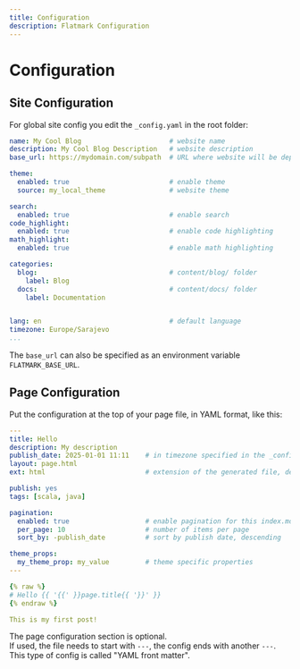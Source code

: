 ```yaml
---
title: Configuration
description: Flatmark Configuration
---
```


# Configuration

## Site Configuration

For global site config you edit the `_config.yaml` in the root folder:
```yaml
name: My Cool Blog                      # website name
description: My Cool Blog Description   # website description
base_url: https://mydomain.com/subpath  # URL where website will be deployed

theme:
  enabled: true                         # enable theme
  source: my_local_theme                # website theme

search:
  enabled: true                         # enable search
code_highlight:
  enabled: true                         # enable code highlighting
math_highlight:
  enabled: true                         # enable math highlighting

categories:
  blog:                                 # content/blog/ folder
    label: Blog
  docs:                                 # content/docs/ folder
    label: Documentation


lang: en                                # default language
timezone: Europe/Sarajevo
...
```

The `base_url` can also be specified as an environment variable `FLATMARK_BASE_URL`.

## Page Configuration

Put the configuration at the top of your page file, in YAML format, like this:
```yaml
---
title: Hello
description: My description
publish_date: 2025-01-01 11:11    # in timezone specified in the _config.yaml
layout: page.html
ext: html                         # extension of the generated file, default is html

publish: yes
tags: [scala, java]

pagination:
  enabled: true                   # enable pagination for this index.md page
  per_page: 10                    # number of items per page
  sort_by: -publish_date          # sort by publish date, descending

theme_props:
  my_theme_prop: my_value         # theme specific properties
---

{% raw %}
# Hello {{ '{{' }}page.title{{ '}}' }}
{% endraw %}

This is my first post!
```

The page configuration section is optional.  
If used, the file needs to start with `---`, the config ends with another `---`.  
This type of config is called "YAML front matter".
